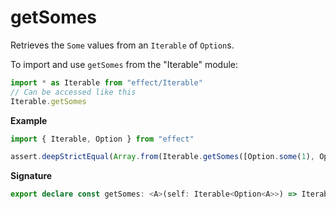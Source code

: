 # getSomes

Retrieves the `Some` values from an `Iterable` of `Option`s.

To import and use `getSomes` from the "Iterable" module:

```ts
import * as Iterable from "effect/Iterable"
// Can be accessed like this
Iterable.getSomes
```

**Example**

```ts
import { Iterable, Option } from "effect"

assert.deepStrictEqual(Array.from(Iterable.getSomes([Option.some(1), Option.none(), Option.some(2)])), [1, 2])
```

**Signature**

```ts
export declare const getSomes: <A>(self: Iterable<Option<A>>) => Iterable<A>
```

